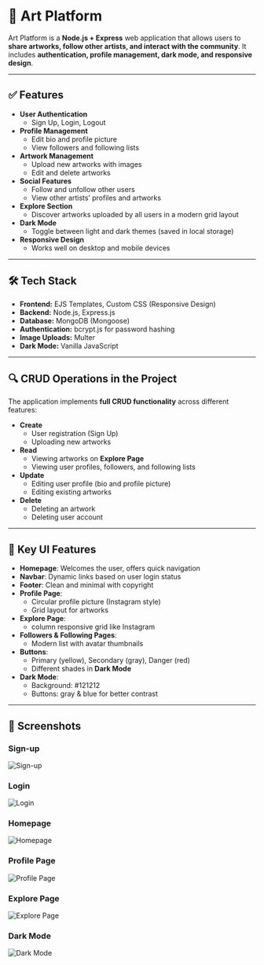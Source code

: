 # 🎨 Art Platform

Art Platform is a **Node.js + Express** web application that allows users to **share artworks, follow other artists, and interact with the community**. It includes **authentication, profile management, dark mode, and responsive design**.

---

## ✅ Features
- **User Authentication**
  - Sign Up, Login, Logout
- **Profile Management**
  - Edit bio and profile picture
  - View followers and following lists
- **Artwork Management**
  - Upload new artworks with images
  - Edit and delete artworks
- **Social Features**
  - Follow and unfollow other users
  - View other artists’ profiles and artworks
- **Explore Section**
  - Discover artworks uploaded by all users in a modern grid layout
- **Dark Mode**
  - Toggle between light and dark themes (saved in local storage)
- **Responsive Design**
  - Works well on desktop and mobile devices

---

## 🛠️ Tech Stack
- **Frontend:** EJS Templates, Custom CSS (Responsive Design)
- **Backend:** Node.js, Express.js
- **Database:** MongoDB (Mongoose)
- **Authentication:** bcrypt.js for password hashing
- **Image Uploads:** Multer
- **Dark Mode:** Vanilla JavaScript

---

## 🔍 CRUD Operations in the Project
The application implements **full CRUD functionality** across different features:

- **Create**
  - User registration (Sign Up)
  - Uploading new artworks
- **Read**
  - Viewing artworks on **Explore Page**
  - Viewing user profiles, followers, and following lists
- **Update**
  - Editing user profile (bio and profile picture)
  - Editing existing artworks
- **Delete**
  - Deleting an artwork
  - Deleting user account

---

## 🌟 Key UI Features
- **Homepage**: Welcomes the user, offers quick navigation
- **Navbar**: Dynamic links based on user login status
- **Footer**: Clean and minimal with copyright
- **Profile Page**:
  - Circular profile picture (Instagram style)
  - Grid layout for artworks
- **Explore Page**:
  - column responsive grid like Instagram
- **Followers & Following Pages**:
  - Modern list with avatar thumbnails
- **Buttons**:
  - Primary (yellow), Secondary (gray), Danger (red)
  - Different shades in **Dark Mode**
- **Dark Mode**:
  - Background: #121212
  - Buttons: gray & blue for better contrast

---

## 📸 Screenshots

### Sign-up
![Sign-up](/public/assets/sign-up-page.png)

### Login
![Login](/public/assets/login-page.png)

### Homepage
![Homepage](/public/assets/homepage.png)

### Profile Page
![Profile Page](/public/assets/profile.png)

### Explore Page
![Explore Page](/public/assets/explor-page.png)

### Dark Mode
![Dark Mode](/public/assets/dark-mode.png)

